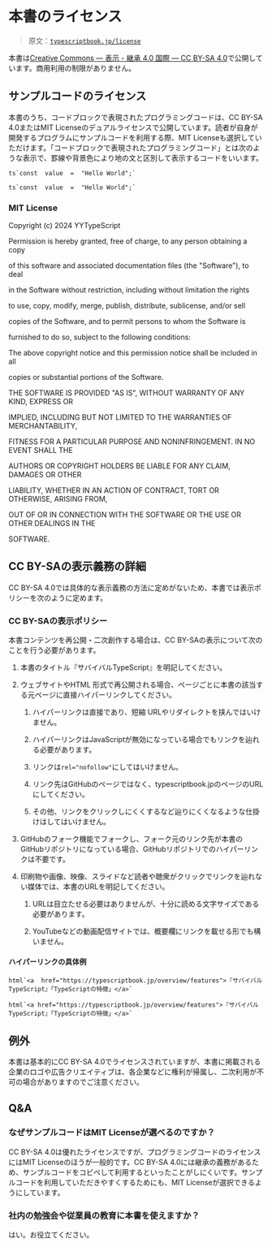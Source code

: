 # 本書のライセンス

> 原文：[`typescriptbook.jp/license`](https://typescriptbook.jp/license)

本書は[Creative Commons — 表示 - 継承 4.0 国際 — CC BY-SA 4.0](https://creativecommons.org/licenses/by-sa/4.0/deed.ja)で公開しています。商用利用の制限がありません。

## サンプルコードのライセンス​

本書のうち、コードブロックで表現されたプログラミングコードは、CC BY-SA 4.0またはMIT Licenseのデュアルライセンスで公開しています。読者が自身が開発するプログラムにサンプルコードを利用する際、MIT Licenseも選択していただけます。「コードブロックで表現されたプログラミングコード」とは次のような表示で、罫線や背景色により地の文と区別して表示するコードをいいます。

```
ts`const  value  =  "Hello World";`
```

```
ts`const  value  =  "Hello World";`
```

### MIT License​

Copyright (c) 2024 YYTypeScript

Permission is hereby granted, free of charge, to any person obtaining a copy

of this software and associated documentation files (the "Software"), to deal

in the Software without restriction, including without limitation the rights

to use, copy, modify, merge, publish, distribute, sublicense, and/or sell

copies of the Software, and to permit persons to whom the Software is

furnished to do so, subject to the following conditions:

The above copyright notice and this permission notice shall be included in all

copies or substantial portions of the Software.

THE SOFTWARE IS PROVIDED "AS IS", WITHOUT WARRANTY OF ANY KIND, EXPRESS OR

IMPLIED, INCLUDING BUT NOT LIMITED TO THE WARRANTIES OF MERCHANTABILITY,

FITNESS FOR A PARTICULAR PURPOSE AND NONINFRINGEMENT. IN NO EVENT SHALL THE

AUTHORS OR COPYRIGHT HOLDERS BE LIABLE FOR ANY CLAIM, DAMAGES OR OTHER

LIABILITY, WHETHER IN AN ACTION OF CONTRACT, TORT OR OTHERWISE, ARISING FROM,

OUT OF OR IN CONNECTION WITH THE SOFTWARE OR THE USE OR OTHER DEALINGS IN THE

SOFTWARE.

## CC BY-SAの表示義務の詳細​

CC BY-SA 4.0では具体的な表示義務の方法に定めがないため、本書では表示ポリシーを次のように定めます。

### CC BY-SAの表示ポリシー​

本書コンテンツを再公開・二次創作する場合は、CC BY-SAの表示について次のことを行う必要があります。

1.  本書のタイトル『サバイバルTypeScript』を明記してください。

1.  ウェブサイトやHTML 形式で再公開される場合、ページごとに本書の該当する元ページに直接ハイパーリンクしてください。

    1.  ハイパーリンクは直接であり、短縮 URLやリダイレクトを挟んではいけません。

    1.  ハイパーリンクはJavaScriptが無効になっている場合でもリンクを辿れる必要があります。

    1.  リンクは`rel="nofollow"`にしてはいけません。

    1.  リンク先はGitHubのページではなく、typescriptbook.jpのページのURLにしてください。

    1.  その他、リンクをクリックしにくくするなど辿りにくくなるような仕掛けはしてはいけません。

1.  GitHubのフォーク機能でフォークし、フォーク元のリンク先が本書のGitHubリポジトリになっている場合、GitHubリポジトリでのハイパーリンクは不要です。

1.  印刷物や画像、映像、スライドなど読者や聴衆がクリックでリンクを辿れない媒体では、本書のURLを明記してください。

    1.  URLは目立たせる必要はありませんが、十分に読める文字サイズである必要があります。

    1.  YouTubeなどの動画配信サイトでは、概要欄にリンクを載せる形でも構いません。

#### ハイパーリンクの具体例​

```
html`<a  href="https://typescriptbook.jp/overview/features">『サバイバルTypeScript』「TypeScriptの特徴」</a>`
```

```
html`<a href="https://typescriptbook.jp/overview/features">『サバイバルTypeScript』「TypeScriptの特徴」</a>`
```

## 例外​

本書は基本的にCC BY-SA 4.0でライセンスされていますが、本書に掲載される企業のロゴや広告クリエイティブは、各企業などに権利が帰属し、二次利用が不可の場合がありますのでご注意ください。

## Q&A​

### なぜサンプルコードはMIT Licenseが選べるのですか？​

CC BY-SA 4.0は優れたライセンスですが、プログラミングコードのライセンスにはMIT Licenseのほうが一般的です。CC BY-SA 4.0には継承の義務があるため、サンプルコードをコピペして利用するといったことがしにくいです。サンプルコードを利用していただきやすくするためにも、MIT Licenseが選択できるようにしています。

### 社内の勉強会や従業員の教育に本書を使えますか？​

はい。お役立てください。
